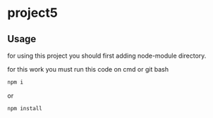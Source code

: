 # project5


## Usage

for using this project you should first adding node-module directory.

for this work you must run this code on cmd or git bash

```bash
npm i 
```
or

```bash
npm install
```

